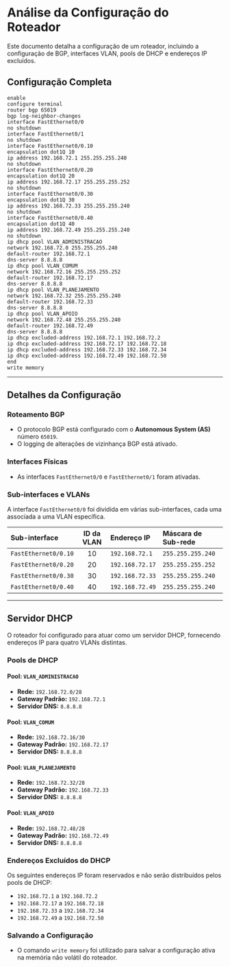 # Análise da Configuração do Roteador

Este documento detalha a configuração de um roteador, incluindo a configuração de BGP, interfaces VLAN, pools de DHCP e endereços IP excluídos.

## Configuração Completa

```cisco
enable
configure terminal
router bgp 65019
bgp log-neighbor-changes
interface FastEthernet0/0
no shutdown
interface FastEthernet0/1
no shutdown
interface FastEthernet0/0.10
encapsulation dot1Q 10
ip address 192.168.72.1 255.255.255.240
no shutdown
interface FastEthernet0/0.20
encapsulation dot1Q 20
ip address 192.168.72.17 255.255.255.252
no shutdown
interface FastEthernet0/0.30
encapsulation dot1Q 30
ip address 192.168.72.33 255.255.255.240
no shutdown
interface FastEthernet0/0.40
encapsulation dot1Q 40
ip address 192.168.72.49 255.255.255.240
no shutdown
ip dhcp pool VLAN_ADMINISTRACAO
network 192.168.72.0 255.255.255.240
default-router 192.168.72.1
dns-server 8.8.8.8
ip dhcp pool VLAN_COMUM
network 192.168.72.16 255.255.255.252
default-router 192.168.72.17
dns-server 8.8.8.8
ip dhcp pool VLAN_PLANEJAMENTO
network 192.168.72.32 255.255.255.240
default-router 192.168.72.33
dns-server 8.8.8.8
ip dhcp pool VLAN_APOIO
network 192.168.72.48 255.255.255.240
default-router 192.168.72.49
dns-server 8.8.8.8
ip dhcp excluded-address 192.168.72.1 192.168.72.2
ip dhcp excluded-address 192.168.72.17 192.168.72.18
ip dhcp excluded-address 192.168.72.33 192.168.72.34
ip dhcp excluded-address 192.168.72.49 192.168.72.50
end
write memory
````

-----

## Detalhes da Configuração

### Roteamento BGP

  - O protocolo BGP está configurado com o **Autonomous System (AS)** número `65019`.
  - O logging de alterações de vizinhança BGP está ativado.

### Interfaces Físicas

  - As interfaces `FastEthernet0/0` e `FastEthernet0/1` foram ativadas.

### Sub-interfaces e VLANs

A interface `FastEthernet0/0` foi dividida em várias sub-interfaces, cada uma associada a uma VLAN específica.

| Sub-interface | ID da VLAN | Endereço IP | Máscara de Sub-rede |
| :--- | :---: | :--- | :--- |
| `FastEthernet0/0.10` | 10 | `192.168.72.1` | `255.255.255.240` |
| `FastEthernet0/0.20` | 20 | `192.168.72.17`| `255.255.255.252` |
| `FastEthernet0/0.30` | 30 | `192.168.72.33`| `255.255.255.240` |
| `FastEthernet0/0.40` | 40 | `192.168.72.49`| `255.255.255.240` |

-----

## Servidor DHCP

O roteador foi configurado para atuar como um servidor DHCP, fornecendo endereços IP para quatro VLANs distintas.

### Pools de DHCP

#### Pool: `VLAN_ADMINISTRACAO`

  - **Rede:** `192.168.72.0/28`
  - **Gateway Padrão:** `192.168.72.1`
  - **Servidor DNS:** `8.8.8.8`

#### Pool: `VLAN_COMUM`

  - **Rede:** `192.168.72.16/30`
  - **Gateway Padrão:** `192.168.72.17`
  - **Servidor DNS:** `8.8.8.8`

#### Pool: `VLAN_PLANEJAMENTO`

  - **Rede:** `192.168.72.32/28`
  - **Gateway Padrão:** `192.168.72.33`
  - **Servidor DNS:** `8.8.8.8`

#### Pool: `VLAN_APOIO`

  - **Rede:** `192.168.72.48/28`
  - **Gateway Padrão:** `192.168.72.49`
  - **Servidor DNS:** `8.8.8.8`

### Endereços Excluídos do DHCP

Os seguintes endereços IP foram reservados e não serão distribuídos pelos pools de DHCP:

  - `192.168.72.1` a `192.168.72.2`
  - `192.168.72.17` a `192.168.72.18`
  - `192.168.72.33` a `192.168.72.34`
  - `192.168.72.49` a `192.168.72.50`

### Salvando a Configuração

  - O comando `write memory` foi utilizado para salvar a configuração ativa na memória não volátil do roteador.

<!-- end list -->

```
